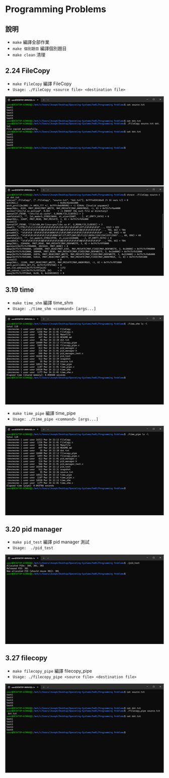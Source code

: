 # Programming Problems

## 說明

- `make` 編譯全部作業
- `make 個別題目` 編譯個別題目
- `make clean` 清理

## 2.24 FileCopy

- `make FileCopy` 編譯 FileCopy
- `Usage: ./FileCopy <source file> <destination file>`

![](./snapshot/224.png)
![](./snapshot/224-2.png)

## 3.19 time

- `make time_shm` 編譯 time_shm
- `Usage: ./time_shm <command> [args...]`

![](./snapshot/319.png)

- `make time_pipe` 編譯 time_pipe
- `Usage: ./time_pipe <command> [args...]`

![](./snapshot/319-2.png)

## 3.20 pid manager

- `make pid_test` 編譯 pid manager 測試
- `Usage:  ./pid_test`

![](./snapshot/320.png)

## 3.27 filecopy

- `make filecopy_pipe` 編譯 filecopy_pipe
- `Usage: ./filecopy_pipe <source file> <destination file>`

![](./snapshot/327.png)
